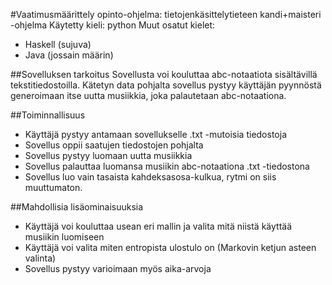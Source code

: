 #Vaatimusmäärittely
opinto-ohjelma: tietojenkäsittelytieteen kandi+maisteri -ohjelma
Käytetty kieli: python
Muut osatut kielet:
  - Haskell (sujuva)
  - Java (jossain määrin)

##Sovelluksen tarkoitus
Sovellusta voi kouluttaa abc-notaatiota sisältävillä tekstitiedostoilla. Kätetyn data pohjalta sovellus pystyy
käyttäjän pyynnöstä generoimaan itse uutta musiikkia, joka palautetaan abc-notaationa.

##Toiminnallisuus
- Käyttäjä pystyy antamaan sovellukselle .txt -mutoisia tiedostoja
- Sovellus oppii saatujen tiedostojen pohjalta
- Sovellus pystyy luomaan uutta musiikkia
- Sovellus palauttaa luomansa musiikin abc-notaationa .txt -tiedostona
- Sovellus luo vain tasaista kahdeksasosa-kulkua, rytmi on siis muuttumaton.

##Mahdollisia lisäominaisuuksia
- Käyttäjä voi kouluttaa usean eri mallin ja valita mitä niistä käyttää musiikin luomiseen
- Käyttäjä voi valita miten entropista ulostulo on (Markovin ketjun asteen valinta)
- Sovellus pystyy varioimaan myös aika-arvoja
